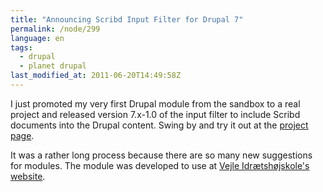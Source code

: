 ```yaml
---
title: "Announcing Scribd Input Filter for Drupal 7"
permalink: /node/299
language: en
tags:
  - drupal
  - planet drupal
last_modified_at: 2011-06-20T14:49:58Z
---
```


I just promoted my very first Drupal module from the sandbox to a real project and released version 7.x-1.0 of the input filter to include Scribd documents into the Drupal content. Swing by and try it out at the [project page](http://drupal.org/project/scribd_filter).

It was a rather long process because there are so many new suggestions for modules. The module was developed to use at [Vejle Idrætshøjskole's website](http://vih.dk).
